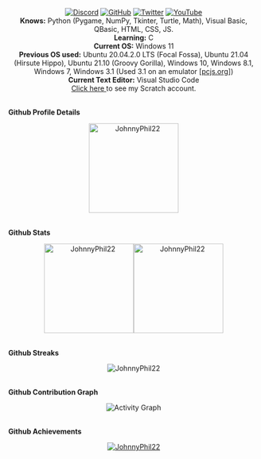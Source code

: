 <p align="center">
    <a href="https://discordapp.com/users/770572659314130975"><img src="https://img.shields.io/badge/Discord-Add%20Friend%20--%20JP22__007%238263-%235865F2" alt="Discord" target="_blank"></a>
    <a href="https://github.com/JohnnyPhil22"><img src="https://img.shields.io/github/followers/JohnnyPhil22?style=social" alt="GitHub" target="_blank"></a>
    <a href="https://twitter.com/johnphilips_995"><img src="https://img.shields.io/twitter/follow/johnphilips_995?style=social" alt="Twitter" target="_blank"></a>
    <a href="https://youtube.com/JohnnyPhil22"><img src="https://img.shields.io/youtube/channel/subscribers/UCSXfnk8CFypkorRJXE256UA?style=social" alt="YouTube" target="_blank"></a><br>    
    <b>Knows:</b> Python (Pygame, NumPy, Tkinter, Turtle, Math), Visual Basic, QBasic, HTML, CSS, JS.<br>
    <b>Learning:</b> C<br>
    <b>Current OS:</b> Windows 11<br>
    <b>Previous OS used:</b> Ubuntu 20.04.2.0 LTS (Focal Fossa), Ubuntu 21.04 (Hirsute Hippo), Ubuntu 21.10 (Groovy Gorilla), Windows 10, Windows 8.1, Windows 7, Windows 3.1 (Used 3.1 on an emulator [<a href="https://www.pcjs.org/software/pcx86/sys/windows/3.10/">pcjs.org</a>])<br>
    <b>Current Text Editor:</b> Visual Studio Code<br>
    <a href="https://scratch.mit.edu/users/IronMan9559/" alt="Scratch" target="_blank">Click here </a>to see my Scratch account.<br>
    <br><summary><b>Github Profile Details</b></summary>
    <p align="center"><img height="180em" src="https://github-profile-summary-cards.vercel.app/api/cards/profile-details?username=JohnnyPhil22&theme=github_dark" alt="JohnnyPhil22" align = "center"/></p>
    <br><summary><b>Github Stats</b></summary>
    <p align="center"><img height="180em" src="https://github-readme-stats.vercel.app/api?username=JohnnyPhil22&hide_border=true&count_private=true&show_icons=true&theme=radical" alt="JohnnyPhil22" align = "center"/><img height="180em" src="https://github-readme-stats.vercel.app/api/top-langs?username=JohnnyPhil22&show_icons=true&locale=en&layout=compact&hide_border=true&theme=radical" alt="JohnnyPhil22" align = "center"/></p>
    <br><summary><b>Github Streaks</b></summary>
    <p align="center"><img src="https://github-readme-streak-stats.herokuapp.com/?user=JohnnyPhil22&theme=black-ice&hide_border=true&stroke=0000&background=0D1117&ring=e05397&fire=e05397&currStreakLabel=e05397" alt="JohnnyPhil22" /></p>
    <br><summary><b>Github Contribution Graph</b></summary>
    <p align="center"<a href="#"><img alt="Activity Graph" src="https://activity-graph.herokuapp.com/graph?username=JohnnyPhil22&bg_color=0D1117&color=e05397&line=e05397&point=FFFFFF&hide_border=true&" /></a></p>
    <br><summary><b>Github Achievements</b></summary>
    <p align="center"> <a href="https://github.com/JohnnyPhil22"><img src="https://github-profile-trophy.vercel.app/?username=JohnnyPhil22&margin-w=5&theme=radical" alt="JohnnyPhil22" /></a></p>
